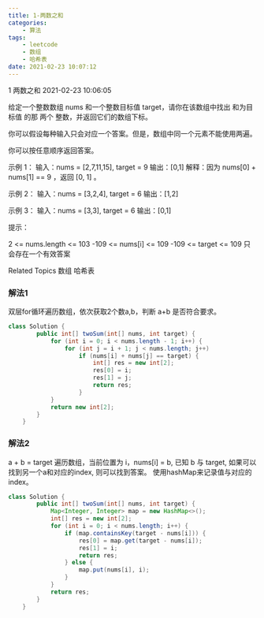 ```yaml
---
title: 1-两数之和
categories:
    - 算法
tags:
    - leetcode
    - 数组
    - 哈希表
date: 2021-02-23 10:07:12
---
```


1 两数之和
2021-02-23 10:06:05

给定一个整数数组 nums 和一个整数目标值 target，请你在该数组中找出 和为目标值 的那 两个 整数，并返回它们的数组下标。

你可以假设每种输入只会对应一个答案。但是，数组中同一个元素不能使用两遍。

你可以按任意顺序返回答案。

示例 1：
输入：nums = [2,7,11,15], target = 9
输出：[0,1]
解释：因为 nums[0] + nums[1] == 9 ，返回 [0, 1] 。

示例 2：
输入：nums = [3,2,4], target = 6
输出：[1,2]


示例 3：
输入：nums = [3,3], target = 6
输出：[0,1]

提示：

2 <= nums.length <= 103
-109 <= nums[i] <= 109
-109 <= target <= 109
只会存在一个有效答案

Related Topics 数组 哈希表

### 解法1
双层for循环遍历数组，依次获取2个数a,b，判断 a+b 是否符合要求。
```java
class Solution {
        public int[] twoSum(int[] nums, int target) {
            for (int i = 0; i < nums.length - 1; i++) {
                for (int j = i + 1; j < nums.length; j++)
                    if (nums[i] + nums[j] == target) {
                        int[] res = new int[2];
                        res[0] = i;
                        res[1] = j;
                        return res;
                    }
            }
            return new int[2];
        }
    }
```
### 解法2
 a + b = target 
遍历数组，当前位置为 i，nums[i] = b, 已知 b 与 target, 如果可以找到另一个a和对应的index, 则可以找到答案。
使用hashMap来记录值与对应的index。


```java
class Solution {
        public int[] twoSum(int[] nums, int target) {
            Map<Integer, Integer> map = new HashMap<>();
            int[] res = new int[2];
            for (int i = 0; i < nums.length; i++) {
                if (map.containsKey(target - nums[i])) {
                    res[0] = map.get(target - nums[i]);
                    res[1] = i;
                    return res;
                } else {
                    map.put(nums[i], i);
                }
            }
            return res;
        }
    }
```